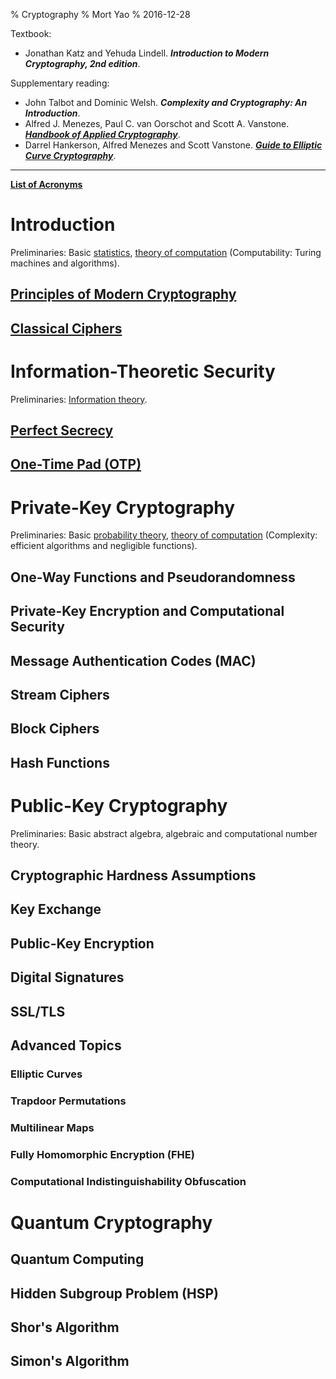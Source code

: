 % Cryptography
% Mort Yao
% 2016-12-28

Textbook:

* Jonathan Katz and Yehuda Lindell. ***Introduction to Modern Cryptography, 2nd edition***.

Supplementary reading:

* John Talbot and Dominic Welsh. ***Complexity and Cryptography: An Introduction***.
* Alfred J. Menezes, Paul C. van Oorschot and Scott A. Vanstone. [***Handbook of Applied Cryptography***](http://citeseer.ist.psu.edu/viewdoc/download?doi=10.1.1.99.2838&rep=rep1&type=pdf).
* Darrel Hankerson, Alfred Menezes and Scott Vanstone. [***Guide to Elliptic Curve Cryptography***](http://diamond.boisestate.edu/~liljanab/MATH308/GuideToECC.pdf).

---

[**List of Acronyms**](acronyms/)

# Introduction

Preliminaries: Basic [statistics](/math/statistics/), [theory of computation](/comp/) (Computability: Turing machines and algorithms).

## [Principles of Modern Cryptography](intro/)

## [Classical Ciphers](classical/)



# Information-Theoretic Security

Preliminaries: [Information theory](/info/).

## [Perfect Secrecy](perfect-secrecy/)

## [One-Time Pad (OTP)](one-time-pad/)



# Private-Key Cryptography

Preliminaries: Basic [probability theory](/math/probability/), [theory of computation](/comp/) (Complexity: efficient algorithms and negligible functions).

## One-Way Functions and Pseudorandomness

## Private-Key Encryption and Computational Security

## Message Authentication Codes (MAC)

## Stream Ciphers

## Block Ciphers

## Hash Functions



# Public-Key Cryptography

Preliminaries: Basic abstract algebra, algebraic and computational number theory.

## Cryptographic Hardness Assumptions

## Key Exchange

## Public-Key Encryption

## Digital Signatures

## SSL/TLS

## Advanced Topics

### Elliptic Curves

### Trapdoor Permutations

### Multilinear Maps

### Fully Homomorphic Encryption (FHE)

### Computational Indistinguishability Obfuscation



# Quantum Cryptography

## Quantum Computing

## Hidden Subgroup Problem (HSP)

## Shor's Algorithm

## Simon's Algorithm
